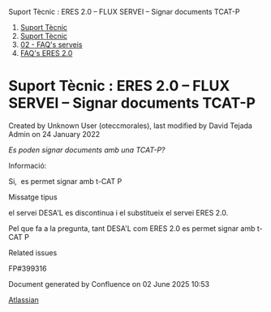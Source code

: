 Suport Tècnic : ERES 2.0 – FLUX SERVEI – Signar documents TCAT-P  

1.  [Suport Tècnic](index.md)
2.  [Suport Tècnic](13893782.md)
3.  [02 - FAQ's serveis](26313393.md)
4.  [FAQ's ERES 2.0](41522405.md)

Suport Tècnic : ERES 2.0 – FLUX SERVEI – Signar documents TCAT-P
================================================================

Created by Unknown User (oteccmorales), last modified by David Tejada Admin on 24 January 2022

_Es poden signar documents amb una TCAT-P?_

Informació:

Si,  es permet signar amb t-CAT P

  

Missatge tipus

el servei DESA'L es discontinua i el substitueix el servei ERES 2.0.

Pel que fa a la pregunta, tant DESA'L com ERES 2.0 es permet signar amb t-CAT P

Related issues

FP#399316 

Document generated by Confluence on 02 June 2025 10:53

[Atlassian](http://www.atlassian.com/)